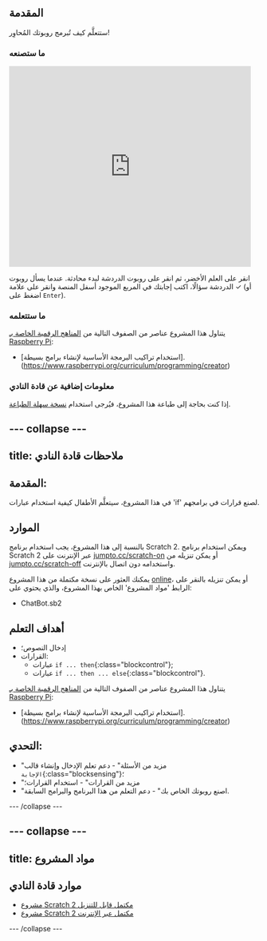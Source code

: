 ## المقدمة

ستتعلَّم كيف تُبرمج روبوتك المُحاوِر!

### ما ستصنعه

<div class="scratch-preview">
  <iframe allowtransparency="true" width="485" height="402" src="https://scratch.mit.edu/projects/embed/26762091/?autostart=false" frameborder="0"></iframe>
</div>

انقر على العلم الأخضر، ثم انقر على روبوت الدردشة لبدء محادثة. عندما يسأل روبوت الدردشة سؤالًا، اكتب إجابتك في المربع الموجود أسفل المنصة وانقر على علامة ✓ (أو اضغط على `Enter`).

### ما ستتعلمه

يتناول هذا المشروع عناصر من الصفوف التالية من [المناهج الرقمية الخاصة بـ Raspberry Pi](http://rpf.io/curriculum):

+ [استخدام تراكيب البرمجة الأساسية لإنشاء برامج بسيطة].(https://www.raspberrypi.org/curriculum/programming/creator)

### معلومات إضافية عن قادة النادي

إذا كنت بحاجة إلى طباعة هذا المشروع، فيُرجى استخدام [نسخة سهلة الطباعة](https://projects.raspberrypi.org/en/projects/chatbot/print).

--- collapse ---
---
title: ملاحظات قادة النادي
---

## المقدمة:
في هذا المشروع، سيتعلَّم الأطفال كيفية استخدام عبارات 'if' لصنع قرارات في برامجهم.

## الموارد
بالنسبة إلى هذا المشروع، يجب استخدام برنامج Scratch 2. ويمكن استخدام برنامج Scratch 2 عبر الإنترنت على [jumpto.cc/scratch-on](http://jumpto.cc/scratch-on) أو يمكن تنزيله من [jumpto.cc/scratch-off](http://jumpto.cc/scratch-off) واستخدامه دون اتصال بالإنترنت.

يمكنك العثور على نسخة مكتملة من هذا المشروع <a href="http://scratch.mit.edu/projects/26762091/#editor">online</a>، أو يمكن تنزيله بالنقر على الرابط 'مواد المشروع' الخاص بهذا المشروع، والذي يحتوي على:

+ ChatBot.sb2

## أهداف التعلم

+ إدخال النصوص؛
+ القرارات:
    + عبارات `if ... then`{:class="blockcontrol"};
    + عبارات `if ... then ... else`{:class="blockcontrol"}.

يتناول هذا المشروع عناصر من الصفوف التالية من [المناهج الرقمية الخاصة بـ Raspberry Pi](http://rpf.io/curriculum):

+ [استخدام تراكيب البرمجة الأساسية لإنشاء برامج بسيطة].(https://www.raspberrypi.org/curriculum/programming/creator)

## التحدي:
+ "مزيد من الأسئلة" - دعم تعلم الإدخال وإنشاء قالب `الإجابة`{:class="blocksensing"}؛
+ "مزيد من القرارات" - استخدام القرارات؛
+ "اصنع روبوتك الخاص بك" - دعم التعلم من هذا البرنامج والبرامج السابقة.

--- /collapse ---

--- collapse ---
---
title: مواد المشروع
---

## موارد قادة النادي

* [مشروع Scratch 2 مكتمل قابل للتنزيل](resources/ChatBot.sb2)
* [مشروع Scratch 2 مكتمل عبر الإنترنت](http://scratch.mit.edu/projects/26762091/#editor)

--- /collapse ---
